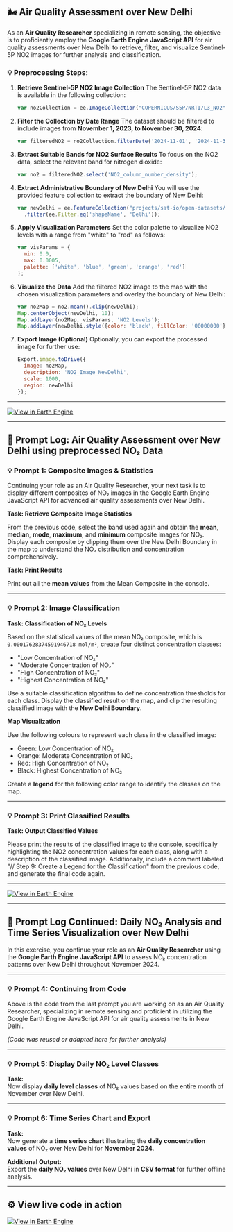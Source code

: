 ## 🌬️ Air Quality Assessment over New Delhi

As an **Air Quality Researcher** specializing in remote sensing, the objective is to proficiently employ the **Google Earth Engine JavaScript API** for air quality assessments over New Delhi to retrieve, filter, and visualize Sentinel-5P NO2 images for further analysis and classification. 

### 💡 Preprocessing Steps:

1. **Retrieve Sentinel-5P NO2 Image Collection**
   The Sentinel-5P NO2 data is available in the following collection:

   ```javascript
   var no2Collection = ee.ImageCollection("COPERNICUS/S5P/NRTI/L3_NO2");
   ```

2. **Filter the Collection by Date Range**
   The dataset should be filtered to include images from **November 1, 2023, to November 30, 2024**:

   ```javascript
   var filteredNO2 = no2Collection.filterDate('2024-11-01', '2024-11-30');
   ```

3. **Extract Suitable Bands for NO2 Surface Results**
   To focus on the NO2 data, select the relevant band for nitrogen dioxide:

   ```javascript
   var no2 = filteredNO2.select('NO2_column_number_density');
   ```

4. **Extract Administrative Boundary of New Delhi**
   You will use the provided feature collection to extract the boundary of New Delhi:

   ```javascript
   var newDelhi = ee.FeatureCollection("projects/sat-io/open-datasets/geoboundaries/CGAZ_ADM1")
     .filter(ee.Filter.eq('shapeName', 'Delhi'));
   ```

5. **Apply Visualization Parameters**
   Set the color palette to visualize NO2 levels with a range from "white" to "red" as follows:

   ```javascript
   var visParams = {
     min: 0.0,
     max: 0.0005,
     palette: ['white', 'blue', 'green', 'orange', 'red']
   };
   ```

6. **Visualize the Data**
   Add the filtered NO2 image to the map with the chosen visualization parameters and overlay the boundary of New Delhi:

   ```javascript
   var no2Map = no2.mean().clip(newDelhi);
   Map.centerObject(newDelhi, 10);
   Map.addLayer(no2Map, visParams, 'NO2 Levels');
   Map.addLayer(newDelhi.style({color: 'black', fillColor: '00000000'}), {}, 'New Delhi Boundary');
   ```

7. **Export Image (Optional)**
   Optionally, you can export the processed image for further use:

   ```javascript
   Export.image.toDrive({
     image: no2Map,
     description: 'NO2_Image_NewDelhi',
     scale: 1000,
     region: newDelhi
   });
   ```

---
[![View in Earth Engine](https://img.shields.io/badge/View%20in-Earth%20Engine-008000?logo=google)](https://code.earthengine.google.com/89c41fd70b2b8d23a1bbe7a8f5a1b5d4?noload=true)

---

##  📌 Prompt Log: Air Quality Assessment over New Delhi using preprocessed NO₂ Data

### 💡 Prompt 1: Composite Images & Statistics

Continuing your role as an Air Quality Researcher, your next task is to display different composites of NO₂ images in the Google Earth Engine JavaScript API for advanced air quality assessments over New Delhi.

**Task: Retrieve Composite Image Statistics**

From the previous code, select the band used again and obtain the **mean**, **median**, **mode**, **maximum**, and **minimum** composite images for NO₂. Display each composite by clipping them over the New Delhi Boundary in the map to understand the NO₂ distribution and concentration comprehensively.

**Task: Print Results**

Print out all the **mean values** from the Mean Composite in the console.

---

### 💡 Prompt 2: Image Classification

**Task: Classification of NO₂ Levels**

Based on the statistical values of the mean NO₂ composite, which is `0.00017628374591946718 mol/m²`, create four distinct concentration classes:

- "Low Concentration of NO₂"
- "Moderate Concentration of NO₂"
- "High Concentration of NO₂"
- "Highest Concentration of NO₂"

Use a suitable classification algorithm to define concentration thresholds for each class. Display the classified result on the map, and clip the resulting classified image with the **New Delhi Boundary**.

**Map Visualization**

Use the following colours to represent each class in the classified image:

- Green: Low Concentration of NO₂
- Orange: Moderate Concentration of NO₂
- Red: High Concentration of NO₂
- Black: Highest Concentration of NO₂

Create a **legend** for the following color range to identify the classes on the map.

---

### 💡 Prompt 3: Print Classified Results

**Task: Output Classified Values**

Please print the results of the classified image to the console, specifically highlighting the NO2 concentration values for each class, along with a description of the classified image. Additionally, include a comment labeled "// Step 9: Create a Legend for the Classification" from the previous code, and generate the final code again.

---

[![View in Earth Engine](https://img.shields.io/badge/View%20in-Earth%20Engine-008000?logo=google)](https://code.earthengine.google.com/e0b7188cb089244dd5c20cf704cb3966?noload=true)

---

## 🧪 Prompt Log Continued: Daily NO₂ Analysis and Time Series Visualization over New Delhi

In this exercise, you continue your role as an **Air Quality Researcher** using the **Google Earth Engine JavaScript API** to assess NO₂ concentration patterns over New Delhi throughout November 2024.

---

### 💡 Prompt 4: Continuing from Code

Above is the code from the last prompt you are working on as an Air Quality Researcher, specializing in remote sensing and proficient in utilizing the Google Earth Engine JavaScript API for air quality assessments in New Delhi.

*(Code was reused or adapted here for further analysis)*

---

### 💡 Prompt 5: Display Daily NO₂ Level Classes

**Task:**  
Now display **daily level classes** of NO₂ values based on the entire month of November over New Delhi.

---

### 💡 Prompt 6: Time Series Chart and Export

**Task:**  
Now generate a **time series chart** illustrating the **daily concentration values** of NO₂ over New Delhi for **November 2024**.

**Additional Output:**  
Export the **daily NO₂ values** over New Delhi in **CSV format** for further offline analysis.

---
## ⚙️ View live code in action
[![View in Earth Engine](https://img.shields.io/badge/View%20in-Earth%20Engine-008000?logo=google)](https://code.earthengine.google.com/d5c4caf61e833bc239badc3af01bf34e?noload=true)
